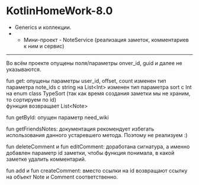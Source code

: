 # KotlinHomeWork-8.0
- Generics и коллекции.
- - Мини-проект - NoteService (реализация заметок, комментариев к ним и сервис)
***
Во всём проекте опущены поля/параметры onver_id, guid и далее не указываются.

fun get: опущены параметры user_id, offset, count
     изменен тип параметра note_ids c string на List\<Int\>
     изменен тип параметра sort c Int на enum class TypeSort (так как время создания заметки мы не храним, то сортируем по id)     
     функция возвращает List\<Note\>

fun getById: опущен параметр need_wiki

fun getFriendsNotes: документация рекомендует избегать использования данного устаревшего метода. Поэтому не реализуем :)

fun deleteComment и fun editComment: доработана сигнатура, а именно добавлен параметр id заметки, чтобы функция понимала, в какой заметке удалить комментарий.

fun add и fun createComment: вместо ссылки на id возвращают ссылку на объект Note и Comment соответственно.
